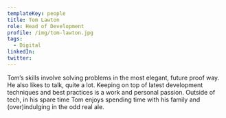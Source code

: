 ```yaml
---
templateKey: people
title: Tom Lawton
role: Head of Development
profile: /img/tom-lawton.jpg
tags:
  - Digital
linkedIn: 
twitter: 
---
```


Tom’s skills involve solving problems in the most elegant, future proof way. He also likes to talk, quite a lot. Keeping on top of latest development techniques and best practices is a work and personal passion. Outside of tech, in his spare time Tom enjoys spending time with his family and (over)indulging in the odd real ale.